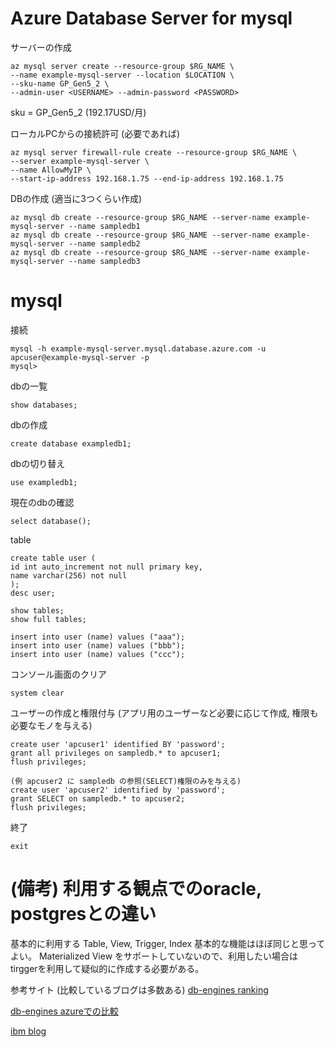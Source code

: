 # Azure Database Server for mysql

サーバーの作成
```
az mysql server create --resource-group $RG_NAME \
--name example-mysql-server --location $LOCATION \
--sku-name GP_Gen5_2 \
--admin-user <USERNAME> --admin-password <PASSWORD>
```
sku = GP_Gen5_2 (192.17USD/月)


ローカルPCからの接続許可 (必要であれば)
```
az mysql server firewall-rule create --resource-group $RG_NAME \
--server example-mysql-server \
--name AllowMyIP \
--start-ip-address 192.168.1.75 --end-ip-address 192.168.1.75
```

DBの作成 (適当に3つくらい作成)
```
az mysql db create --resource-group $RG_NAME --server-name example-mysql-server --name sampledb1
az mysql db create --resource-group $RG_NAME --server-name example-mysql-server --name sampledb2
az mysql db create --resource-group $RG_NAME --server-name example-mysql-server --name sampledb3
```

# mysql

接続
```
mysql -h example-mysql-server.mysql.database.azure.com -u apcuser@example-mysql-server -p
mysql> 
```

dbの一覧
```
show databases;
```

dbの作成
```
create database exampledb1;
```

dbの切り替え
```
use exampledb1;
```

現在のdbの確認
```
select database();
```

table
```
create table user (
id int auto_increment not null primary key,
name varchar(256) not null 
);
desc user;

show tables;
show full tables;

insert into user (name) values ("aaa");
insert into user (name) values ("bbb");
insert into user (name) values ("ccc");
```

コンソール画面のクリア
```
system clear
```

ユーザーの作成と権限付与 (アプリ用のユーザーなど必要に応じて作成, 権限も必要なモノを与える)
```
create user 'apcuser1' identified BY 'password';
grant all privileges on sampledb.* to apcuser1;
flush privileges;

(例 apcuser2 に sampledb の参照(SELECT)権限のみを与える)
create user 'apcuser2' identified by 'password';
grant SELECT on sampledb.* to apcuser2;
flush privileges;
```

終了
```
exit
```

# (備考) 利用する観点でのoracle, postgresとの違い
基本的に利用する Table, View, Trigger, Index 基本的な機能はほぼ同じと思ってよい。
Materialized View をサポートしていないので、利用したい場合は tirggerを利用して疑似的に作成する必要がある。

参考サイト (比較しているブログは多数ある)
[db-engines ranking](https://db-engines.com/en/ranking)

[db-engines azureでの比較](https://db-engines.com/en/system/Microsoft+Azure+SQL+Database%3BMySQL%3BPostgreSQL)

[ibm blog](https://www.ibm.com/cloud/blog/postgresql-vs-mysql-whats-the-difference)
